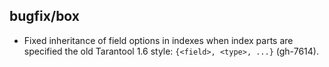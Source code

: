 ## bugfix/box

* Fixed inheritance of field options in indexes when index parts are
  specified the old Tarantool 1.6 style: `{<field>, <type>, ...}` (gh-7614).
